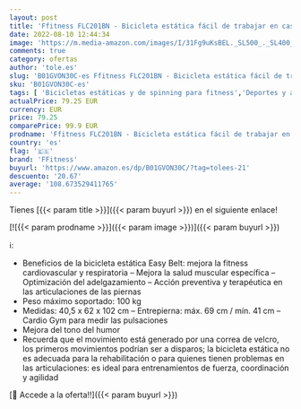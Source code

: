 ```yaml
---
layout: post
title: 'Ffitness FLC201BN - Bicicleta estática fácil de trabajar en casa con cardio Gym Fitness Trainer  equipo deportivo  entrenamiento corporal  adelgazar la celulitis  músculos y piernas resistencia'
date: 2022-08-10 12:44:34
image: 'https://m.media-amazon.com/images/I/31Fg9uKsBEL._SL500_._SL400_.jpg'
comments: true
category: ofertas
author: 'tole.es'
slug: 'B01GVON30C-es Ffitness FLC201BN - Bicicleta estática fácil de trabajar...'
sku: 'B01GVON30C-es'
tags: [ 'Bicicletas estáticas y de spinning para fitness','Deportes y aire libre','Fitness y ejercicio','Máquinas de cardio para fitness','bicicleta','ffitness','🇪🇸', ]
actualPrice: 79.25 EUR
currency: EUR
price: 79.25
comparePrice: 99.9 EUR
prodname: 'Ffitness FLC201BN - Bicicleta estática fácil de trabajar en casa con cardio Gym Fitness Trainer  equipo deportivo  entrenamiento corporal  adelgazar la celulitis  músculos y piernas resistencia'
country: 'es'
flag: '🇪🇸'
brand: 'FFitness'
buyurl: 'https://www.amazon.es/dp/B01GVON30C/?tag=tolees-21'
descuento: '20.67'
average: '108.673529411765'
---
```


Tienes [{{< param title >}}]({{< param buyurl >}}) en el siguiente enlace!

[![{{< param prodname >}}]({{< param image >}})]({{< param buyurl >}})

ℹ️:

- Beneficios de la bicicleta estática Easy Belt: mejora la fitness cardiovascular y respiratoria – Mejora la salud muscular específica – Optimización del adelgazamiento – Acción preventiva y terapéutica en las articulaciones de las piernas
- Peso máximo soportado: 100 kg
- Medidas: 40,5 x 62 x 102 cm – Entrepierna: máx. 69 cm / mín. 41 cm – Cardio Gym para medir las pulsaciones
- Mejora del tono del humor
- Recuerda que el movimiento está generado por una correa de velcro, los primeros movimientos podrían ser a disparos; la bicicleta estática no es adecuada para la rehabilitación o para quienes tienen problemas en las articulaciones: es ideal para entrenamientos de fuerza, coordinación y agilidad

[🛒 Accede a la oferta!!]({{< param buyurl >}})
